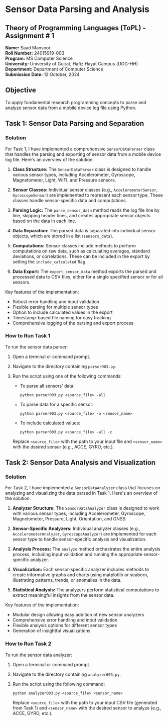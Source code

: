 # Sensor Data Parsing and Analysis

## Theory of Programming Languages (ToPL) - Assignment # 1

**Name:** Saad Mansoor  
**Roll Number:** 24015919-003  
**Program:** MS Computer Science  
**University:** University of Gujrat, Hafiz Hayat Campus (UOG-HH)  
**Department:** Department of Computer Science  
**Submission Date:** 12 October, 2024

## Objective

To apply fundamental research programming concepts to parse and analyze sensor data from a mobile device log file using Python.

## Task 1: Sensor Data Parsing and Separation

### Solution

For Task 1, I have implemented a comprehensive `SensorDataParser` class that handles the parsing and exporting of sensor data from a mobile device log file. Here's an overview of the solution:

1. **Class Structure:** The `SensorDataParser` class is designed to handle various sensor types, including Accelerometer, Gyroscope, Magnetometer, Light, WIFI, and Pressure sensors.

2. **Sensor Classes:** Individual sensor classes (e.g., `AccelerometerSensor`, `GyroscopeSensor`) are implemented to represent each sensor type. These classes handle sensor-specific data and computations.

3. **Parsing Logic:** The `parse_sensor_data` method reads the log file line by line, skipping header lines, and creates appropriate sensor objects based on the data in each line.

4. **Data Separation:** The parsed data is separated into individual sensor objects, which are stored in a list (`sensors_data`).

5. **Computations:** Sensor classes include methods to perform computations on raw data, such as calculating averages, standard deviations, or correlations. These can be included in the export by setting the `include_calculated` flag.

6. **Data Export:** The `export_sensor_data` method exports the parsed and processed data to CSV files, either for a single specified sensor or for all sensors.

Key features of the implementation:

- Robust error handling and input validation
- Flexible parsing for multiple sensor types
- Option to include calculated values in the export
- Timestamp-based file naming for easy tracking
- Comprehensive logging of the parsing and export process

### How to Run Task 1

To run the sensor data parser:

1. Open a terminal or command prompt.
2. Navigate to the directory containing `parser003.py`.
3. Run the script using one of the following commands:

   - To parse all sensors' data:

     ```
     python parser003.py <source_file> -all
     ```

   - To parse data for a specific sensor:

     ```
     python parser003.py <source_file> -o <sensor_name>
     ```

   - To include calculated values:
     ```
     python parser003.py <source_file> -all -c
     ```

   Replace `<source_file>` with the path to your input file and `<sensor_name>` with the desired sensor (e.g., ACCE, GYRO, etc.).

## Task 2: Sensor Data Analysis and Visualization

### Solution

For Task 2, I have implemented a `SensorDataAnalyzer` class that focuses on analyzing and visualizing the data parsed in Task 1. Here's an overview of the solution:

1. **Analyzer Structure:** The `SensorDataAnalyzer` class is designed to work with various sensor types, including Accelerometer, Gyroscope, Magnetometer, Pressure, Light, Orientation, and GNSS.

2. **Sensor-Specific Analyzers:** Individual analyzer classes (e.g., `AccelerometerAnalyzer`, `GyroscopeAnalyzer`) are implemented for each sensor type to handle sensor-specific analysis and visualization.

3. **Analysis Process:** The `analyze` method orchestrates the entire analysis process, including input validation and running the appropriate sensor-specific analyzer.

4. **Visualization:** Each sensor-specific analyzer includes methods to create informative graphs and charts using matplotlib or seaborn, illustrating patterns, trends, or anomalies in the data.

5. **Statistical Analysis:** The analyzers perform statistical computations to extract meaningful insights from the sensor data.

Key features of the implementation:

- Modular design allowing easy addition of new sensor analyzers
- Comprehensive error handling and input validation
- Flexible analysis options for different sensor types
- Generation of insightful visualizations

### How to Run Task 2

To run the sensor data analyzer:

1. Open a terminal or command prompt.
2. Navigate to the directory containing `analyzer003.py`.
3. Run the script using the following command:

   ```
   python analyzer003.py <source_file> <sensor_name>
   ```

   Replace `<source_file>` with the path to your input CSV file (generated from Task 1) and `<sensor_name>` with the desired sensor to analyze (e.g., ACCE, GYRO, etc.).
